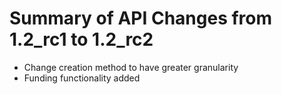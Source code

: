 # Summary of API Changes from 1.2_rc1 to 1.2_rc2

* Change creation method to have greater granularity
* Funding functionality added
